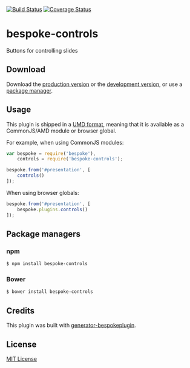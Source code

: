 [![Build Status](https://secure.travis-ci.org/strugee/bespoke-controls.png?branch=master)](https://travis-ci.org/strugee/bespoke-controls) [![Coverage Status](https://coveralls.io/repos/strugee/bespoke-controls/badge.png)](https://coveralls.io/r/strugee/bespoke-controls)

# bespoke-controls

Buttons for controlling slides

## Download

Download the [production version][min] or the [development version][max], or use a [package manager](#package-managers).

[min]: https://raw.github.com/strugee/bespoke-controls/master/dist/bespoke-controls.min.js
[max]: https://raw.github.com/strugee/bespoke-controls/master/dist/bespoke-controls.js

## Usage

This plugin is shipped in a [UMD format](https://github.com/umdjs/umd), meaning that it is available as a CommonJS/AMD module or browser global.

For example, when using CommonJS modules:

```js
var bespoke = require('bespoke'),
	controls = require('bespoke-controls');

bespoke.from('#presentation', [
	controls()
]);
```

When using browser globals:

```js
bespoke.from('#presentation', [
	bespoke.plugins.controls()
]);
```

## Package managers

### npm

```bash
$ npm install bespoke-controls
```

### Bower

```bash
$ bower install bespoke-controls
```

## Credits

This plugin was built with [generator-bespokeplugin](https://github.com/markdalgleish/generator-bespokeplugin).

## License

[MIT License](http://en.wikipedia.org/wiki/MIT_License)
